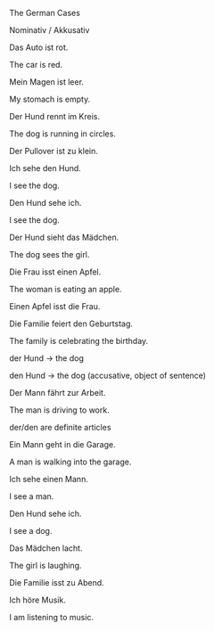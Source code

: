 The German Cases

Nominativ / Akkusativ

Das Auto ist rot.

The car is red.

Mein Magen ist leer.

My stomach is empty.

Der Hund rennt im Kreis.

The dog is running in circles.

Der Pullover ist zu klein.

Ich sehe den Hund.

I see the dog.

Den Hund sehe ich.

I see the dog.

Der Hund sieht das Mädchen.

The dog sees the girl.

Die Frau isst einen Apfel.

The woman is eating an apple.

Einen Apfel isst die Frau.

Die Familie feiert den Geburtstag.

The family is celebrating the birthday.

der Hund →  the dog

den Hund →  the dog (accusative, object of sentence)

Der Mann fährt zur Arbeit.

The man is driving to work.

der/den are definite articles

Ein Mann geht in die Garage.

A man is walking into the garage.

Ich sehe einen Mann.

I see a man.

Den Hund sehe ich.

I see a dog.

Das Mädchen lacht.

The girl is laughing.

Die Familie isst zu Abend.

Ich höre Musik.

I am listening to music.






